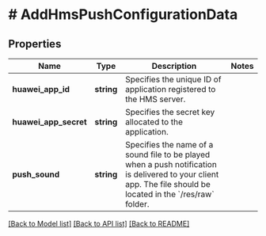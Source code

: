 # # AddHmsPushConfigurationData

## Properties

Name | Type | Description | Notes
------------ | ------------- | ------------- | -------------
**huawei_app_id** | **string** | Specifies the unique ID of application registered to the HMS server. |
**huawei_app_secret** | **string** | Specifies the secret key allocated to the application. |
**push_sound** | **string** | Specifies the name of a sound file to be played when a push notification is delivered to your client app. The file should be located in the &#x60;/res/raw&#x60; folder. |

[[Back to Model list]](../../README.md#models) [[Back to API list]](../../README.md#endpoints) [[Back to README]](../../README.md)
